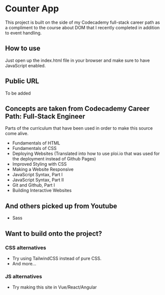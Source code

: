 # Counter App
This project is built on the side of my Codecademy full-stack career path as a compliment to the course about DOM that I recently completed in addition to event handling.

## How to use
Just open up the index.html file in your browser and make sure to have JavaScript enabled.

## Public URL
To be added

## Concepts are taken from Codecademy Career Path: Full-Stack Engineer
Parts of the curriculum that have been used in order to make this source come alive.
+ Fundamentals of HTML
+ Fundamentals of CSS
+ Deploying Websites (Translated into how to use ploi.io that was used for the deployment instead of Github Pages)
+ Improved Styling with CSS
+ Making a Website Responsive
+ JavaScript Syntax, Part I
+ JavaScript Syntax, Part II
+ Git and Github, Part I
+ Building Interactive Websites
## And others picked up from Youtube
+ Sass

## Want to build onto the project?
### CSS alternatives
+ Try using TailwindCSS instead of pure CSS.
+ And more...

### JS alternatives
+ Try making this site in Vue/React/Angular